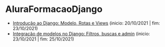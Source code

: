 # AluraFormacaoDjango

* [Introdução ao Django: Modelo, Rotas e Views](https://github.com/HenriqueCCdA/AluraFormacaoDjango/tree/main/Introducao_ao_django/aplicao) (inicio: 20/10/2021 | fim: 23/10/2021)
* [Integração de modelos no Django: Filtros, buscas e admin](https://github.com/HenriqueCCdA/AluraFormacaoDjango/tree/main/Introducao_ao_django/aplicao) (inicio: 23/10/2021 | fim: 25/10/2021)
